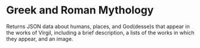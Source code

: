 # Greek and Roman Mythology
Returns JSON data about humans, places, and God(desse)s that appear in the works of Virgil, including a brief description, a lists of the works in which they appear, and an image.


